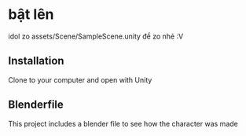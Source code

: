 # bật lên
idol zo assets/Scene/SampleScene.unity để zo nhé :V
## Installation

Clone to your computer and open with Unity

## Blenderfile

This project includes a blender file to see how the character was made
